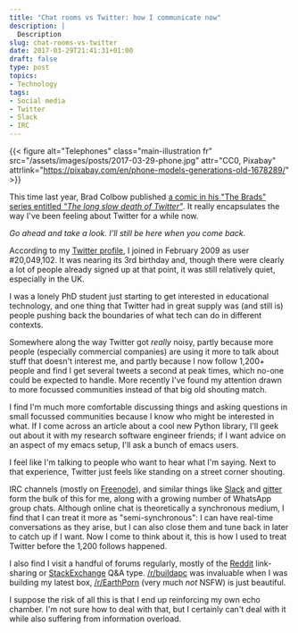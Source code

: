 ```yaml
---
title: "Chat rooms vs Twitter: how I communicate now"
description: |
  Description
slug: chat-rooms-vs-twitter
date: 2017-03-29T21:41:31+01:00
draft: false
type: post
topics:
- Technology
tags:
- Social media
- Twitter
- Slack
- IRC
---
```


{{< figure alt="Telephones"
class="main-illustration fr"
src="/assets/images/posts/2017-03-29-phone.jpg"
attr="CC0, Pixabay"
attrlink="https://pixabay.com/en/phone-models-generations-old-1678289/" >}}

This time last year,
Brad Colbow published
[a comic in his "The Brads" series entitled *"The long slow death of Twitter"*][death].
It really encapsulates the way I've been feeling about Twitter for a while now.

*Go ahead and take a look.*
*I'll still be here when you come back.*

According to my [Twitter profile](https://mobile.twitter.com/jezcope),
I joined in February 2009 as user #20,049,102.
It was nearing its 3rd birthday and,
though there were clearly a lot of people already signed up at that point,
it was still relatively quiet, especially in the UK.

I was a lonely PhD student just starting to get interested in educational technology,
and one thing that Twitter had in great supply was (and still is)
people pushing back the boundaries of what tech can do in different contexts.

Somewhere along the way Twitter got *really* noisy,
partly because more people (especially commercial companies) are using it more
to talk about stuff that doesn't interest me,
and partly because I now follow 1,200+ people
and find I get several tweets a second at peak times,
which no-one could be expected to handle.
More recently I've found my attention drawn
to more focussed communities
instead of that big old shouting match.

I find I'm much more comfortable discussing things and asking questions
in small focussed communities
because I know who might be interested in what.
If I come across an article about a cool new Python library,
I'll geek out about it with my research software engineer friends;
if I want advice on an aspect of my emacs setup,
I'll ask a bunch of emacs users.

I feel like I'm talking to people who want to hear what I'm saying.
Next to that experience,
Twitter just feels like standing on a street corner shouting.

IRC channels (mostly on [Freenode][]), and similar things like [Slack][] and [gitter][]
form the bulk of this for me,
along with a growing number of WhatsApp group chats.
Although online chat is theoretically a synchronous medium,
I find that I can treat it more as "semi-synchronous":
I can have real-time conversations as they arise,
but I can also close them and tune back in later to catch up if I want.
Now I come to think about it, this is how I used to treat Twitter
before the 1,200 follows happened.

I also find I visit a handful of forums regularly,
mostly of the [Reddit][] link-sharing or [StackExchange][] Q&A type.
[/r/buildapc][] was invaluable when I was building my latest box,
[/r/EarthPorn][] (very much *not* NSFW) is just beautiful.

[death]: http://bradcolbow.com/archive/view/the_long_slow_death_of_twitter/
[Freenode]: http://freenode.net
[Slack]: http://slack.com
[gitter]: http://gitter.im
[Reddit]: https://reddit.com
[StackExchange]: https://stackexchange.com
[/r/buildapc]: https://reddit.com/r/buildapc
[/r/EarthPorn]: https://reddit.com/r/EarthPorn

I suppose the risk of all this is that
I end up reinforcing my own echo chamber.
I'm not sure how to deal with that,
but I certainly can't deal with it
while also suffering from information overload.
